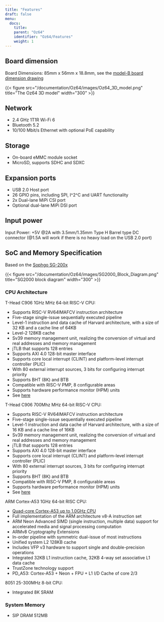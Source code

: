 ```yaml
---
title: "Features"
draft: false
menu:
  docs:
    title:
    parent: "Oz64"
    identifier: "Oz64/Features"
    weight: 1
---
```


## Board dimension

Board Dimensions: 85mm x 56mm x 18.8mm, see the [model-B board dimension drawing](https://files.pine64.org/doc/rock64/rock64%20board%20dimension.pdf)

{{< figure src="/documentation/Oz64/images/Oz64_3D_model.png" title="The Oz64 3D model" width="300" >}}

## Network

* 2.4 GHz 1T1R Wi-Fi 6
* Bluetooth 5.2
* 10/100 Mbit/s Ethernet with optional PoE capability

## Storage

* On-board eMMC module socket
* MicroSD, supports SDHC and SDXC

## Expansion ports

* USB 2.0 Host port
* 26 GPIO pins, including SPI, I^2^C and UART functionality
* 2x Dual-lane MiPi CSI port
* Optional dual-lane MiPi DSI port

## Input power

Input Power: +5V @2A with 3.5mm/1.35mm Type H Barrel type DC connector (@1.5A will work if there is no heavy load on the USB 2.0 port)

## SoC and Memory Specification

Based on the [Sophgo SG-200x](https://en.sophgo.com/sophon-u/product/introduce/sg200x.html)

{{< figure src="/documentation/Oz64/images/SG2000_Block_Diagram.png" title="SG2000 block diagram" width="300" >}}

### CPU Architecture

T-Head C906 1GHz MHz 64-bit RISC-V CPU:

* Supports RISC-V RV64IMAFCV instruction architecture
* Five-stage single-issue sequentially executed pipeline
* Level-1 instruction and data cache of Harvard architecture, with a size of 32 KB and a cache line of 64KB
* Level-2 128KB cache
* Sv39 memory management unit, realizing the conversion of virtual and real addresses and memory management
* jTLB that supports 128 entries
* Supports AXI 4.0 128-bit master interface
* Supports core local interrupt (CLINT) and platform-level interrupt controller (PLIC)
* With 80 external interrupt sources, 3 bits for configuring interrupt priority
* Supports BHT (8K) and BTB
* Compatible with RISC-V PMP, 8 configurable areas
* Supports hardware performance monitor (HPM) units
* See [here](https://www.t-head.cn/product/c906?lang=en)

T-Head C906 700Mhz MHz 64-bit RISC-V CPU:

* Supports RISC-V RV64IMAFCV instruction architecture
* Five-stage single-issue sequentially executed pipeline
* Level-1 instruction and data cache of Harvard architecture, with a size of 16 KB and a cache line of 16KB
* Sv39 memory management unit, realizing the conversion of virtual and real addresses and memory management
* jTLB that supports 128 entries
* Supports AXI 4.0 128-bit master interface
* Supports core local interrupt (CLINT) and platform-level interrupt controller (PLIC)
* With 80 external interrupt sources, 3 bits for configuring interrupt priority
* Supports BHT (8K) and BTB
* Compatible with RISC-V PMP, 8 configurable areas
* Supports hardware performance monitor (HPM) units
* See [here](https://www.t-head.cn/product/c906?lang=en)

ARM Cortex-A53 1GHz 64-bit RISC CPU:

* [Quad-core Cortex-A53 up to 1.0GHz CPU](https://www.arm.com/products/processors/cortex-a/cortex-a53-processor.php)
* Full implementation of the ARM architecture v8-A instruction set
* ARM Neon Advanced SIMD (single instruction, multiple data) support for accelerated media and signal processing computation
* ARMv8 Cryptography Extensions
* In-order pipeline with symmetric dual-issue of most instructions
* Unified system L2 128KB cache
* Includes VFP v3 hardware to support single and double-precision operations
* Integrated 32KB L1 instruction cache, 32KB 4-way set associative L1 data cache
* TrustZone technology support
* PD_A53: Cortex-A53 + Neon + FPU + L1 I/D Cache of core 2/3

8051 25-300MHz 8-bit CPU:

* Integrated 8K SRAM

### System Memory
* SIP DRAM 512MB
